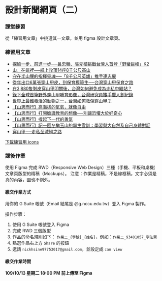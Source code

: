 # 設計新聞網頁（二）

### 課堂練習
從「練習用文章」中挑選其一文章，並用 figma 設計文章頁。

### 練習用文章
- [探險一步、前進一步──呂忠翰、張元植挑戰台灣人首登「野蠻巨峰」K2](../09-22/eight-thousanders-2019-taiwan-k2-project.md)
- [山，在這裡──紙上攻頂14座8千公尺高山](../09-22/eight-thousanders-how-to-climb-mountains.md)
- [守在半山腰的指揮靈魂──「8千公尺英雄」推手連志展](../09-22/eight-thousanders-taiwan-history.md)
- [從年出口6萬張穿山甲皮，到保育模範生──台灣穿山甲保育之路](../09-22/pangolin-conservation-history-in-taiwan.md)
- [在3,880隻剝皮穿山甲叩關後，台灣如何避免成為走私中繼站？](../09-22/pangolin-smuggling-in-taiwan.md)
- [錄下全球首筆野外穿山甲哺育影像，台灣研究員攜手獵人創紀錄](../09-22/pangolin-studies-local-knowledge.md)
- [世界上最難養活的動物之一，台灣如何救傷穿山甲？](../09-22/pangolins-breed-experience-in-taiwan.md)
- [【山思而行】高海拔的氧氣，就像自由](../09-22/saturday-features-mountain-climbing-acute-mountain-sickness.md)
- [【山思而行】打開膽識教育的想像──別讓恐懼大於好奇心](../09-22/saturday-features-mountain-climbing-courage-education.md)
- [【山思而行】撐起下一代的勇氣](../09-22/saturday-features-mountain-climbing-educate-next-generation-courage-to-try.md)
- [【山思而行】記一回冬攀玉山的學生雪訓：學習與大自然及自己身體對話](../09-22/saturday-features-mountain-climbing-jade-moutain-in-winter.md)
- [穿山甲──走私至滅絕之路](../09-22/the-pangolin-reports-trafficked-to-extinction.md)

[下載練習用 icons](https://github.com/nickhsine/teach-at-nccu/raw/master/assets/icons/icons.zip)

### 課後作業
使用 Figma 完成 RWD（Responsive Web Design）三種（手機、平板和桌機）文章頁版型的精稿（Mockups）。
注意：作業是精稿，不是線框稿，文字必須是真的內容，圖也不例外。

#### 繳交作業方式
用你的 G Suite 帳號（Email 結尾是 @g.nccu.edu.tw）登入 Figma 製作。

操作步驟：
 1. 使用 G Suite 帳號登入 Figma
 2. 完成 RWD 三個版型 
 3. 作品的命名規則如下： `作業二_{學號}_{姓名}`，例如：`作業二_93401057_李法賢`
 4. 點選作品右上方 `Share` 的按鈕
 5. 邀請 `nickhsine97753017@gmail.com`，並設定成 `can view`

#### 繳交作業時間
**109/10/13 星期二 18:00 PM 前上傳至 Figma**

